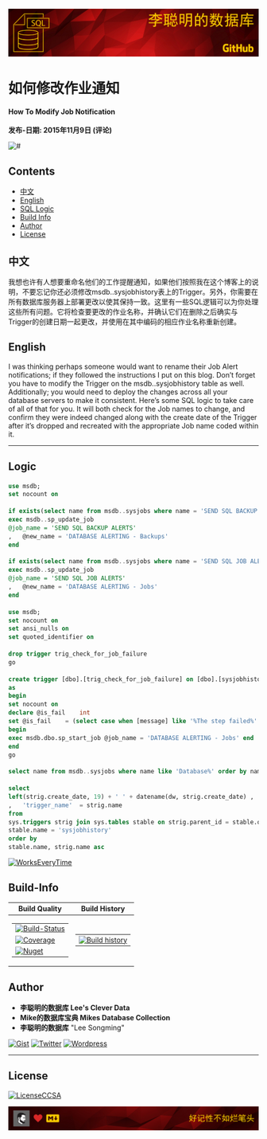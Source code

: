 ![CLEVER DATA GIT REPO](https://raw.githubusercontent.com/LiCongMingDeShujuku/git-resources/master/0-clever-data-github.png "李聪明的数据库")

# 如何修改作业通知
#### How To Modify Job Notification
**发布-日期: 2015年11月9日 (评论)**

![#](images/##############?raw=true "#")

## Contents

- [中文](#中文)
- [English](#English)
- [SQL Logic](#Logic)
- [Build Info](#Build-Info)
- [Author](#Author)
- [License](#License) 


## 中文
我想也许有人想要重命名他们的工作提醒通知，如果他们按照我在这个博客上的说明，不要忘记你还必须修改msdb..sysjobhistory表上的Trigger。另外，你需要在所有数据库服务器上部署更改以使其保持一致。这里有一些SQL逻辑可以为你处理这些所有问题。它将检查要更改的作业名称，并确认它们在删除之后确实与Trigger的创建日期一起更改，并使用在其中编码的相应作业名称重新创建。


## English
I was thinking perhaps someone would want to rename their Job Alert notifications; if they followed the instructions I put on this blog. Don’t forget you have to modify the Trigger on the msdb..sysjobhistory table as well. Additionally; you would need to deploy the changes across all your database servers to make it consistent. Here’s some SQL logic to take care of all of that for you. It will both check for the Job names to change, and confirm they were indeed changed along with the create date of the Trigger after it’s dropped and recreated with the appropriate Job name coded within it.

---
## Logic
```SQL
use msdb;
set nocount on
 
if exists(select name from msdb..sysjobs where name = 'SEND SQL BACKUP ALERTS') begin
exec msdb..sp_update_job
@job_name = 'SEND SQL BACKUP ALERTS'
,   @new_name = 'DATABASE ALERTING - Backups'
end
 
if exists(select name from msdb..sysjobs where name = 'SEND SQL JOB ALERTS') begin
exec msdb..sp_update_job
@job_name = 'SEND SQL JOB ALERTS'
,   @new_name = 'DATABASE ALERTING - Jobs'
end
 
use msdb;
set nocount on
set ansi_nulls on
set quoted_identifier on
 
drop trigger trig_check_for_job_failure
go
 
create trigger [dbo].[trig_check_for_job_failure] on [dbo].[sysjobhistory] after insert
as
begin
set nocount on
declare @is_fail    int
set @is_fail    = (select case when [message] like '%The step failed%' then 1 else 0 end from msdb..sysjobhistory where instance_id in (select max(instance_id) from [msdb]..[sysjobhistory])) if   @is_fail    = 1
begin
exec msdb.dbo.sp_start_job @job_name = 'DATABASE ALERTING - Jobs' end
end
go
 
select name from msdb..sysjobs where name like 'Database%' order by name asc
 
select
left(strig.create_date, 19) + ' ' + datename(dw, strig.create_date) ,   'table_name'    = stable.name
,   'trigger_name'  = strig.name
from
sys.triggers strig join sys.tables stable on strig.parent_id = stable.object_id where
stable.name = 'sysjobhistory'
order by
stable.name, strig.name asc


```



[![WorksEveryTime](https://forthebadge.com/images/badges/60-percent-of-the-time-works-every-time.svg)](https://shitday.de/)

## Build-Info

| Build Quality | Build History |
|--|--|
|<table><tr><td>[![Build-Status](https://ci.appveyor.com/api/projects/status/pjxh5g91jpbh7t84?svg?style=flat-square)](#)</td></tr><tr><td>[![Coverage](https://coveralls.io/repos/github/tygerbytes/ResourceFitness/badge.svg?style=flat-square)](#)</td></tr><tr><td>[![Nuget](https://img.shields.io/nuget/v/TW.Resfit.Core.svg?style=flat-square)](#)</td></tr></table>|<table><tr><td>[![Build history](https://buildstats.info/appveyor/chart/tygerbytes/resourcefitness)](#)</td></tr></table>|

## Author

- **李聪明的数据库 Lee's Clever Data**
- **Mike的数据库宝典 Mikes Database Collection**
- **李聪明的数据库** "Lee Songming"

[![Gist](https://img.shields.io/badge/Gist-李聪明的数据库-<COLOR>.svg)](https://gist.github.com/congmingshuju)
[![Twitter](https://img.shields.io/badge/Twitter-mike的数据库宝典-<COLOR>.svg)](https://twitter.com/mikesdatawork?lang=en)
[![Wordpress](https://img.shields.io/badge/Wordpress-mike的数据库宝典-<COLOR>.svg)](https://mikesdatawork.wordpress.com/)

---
## License
[![LicenseCCSA](https://img.shields.io/badge/License-CreativeCommonsSA-<COLOR>.svg)](https://creativecommons.org/share-your-work/licensing-types-examples/)

![Lee Songming](https://raw.githubusercontent.com/LiCongMingDeShujuku/git-resources/master/1-clever-data-github.png "李聪明的数据库")

